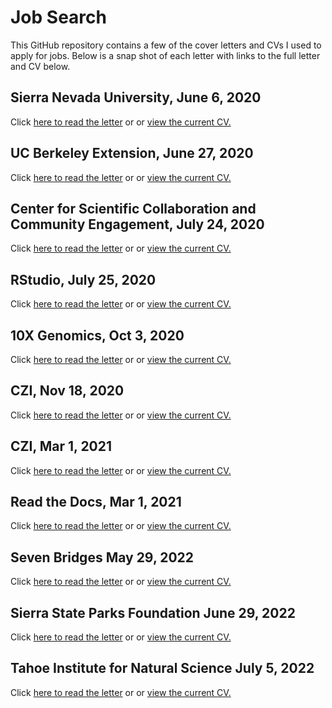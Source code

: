 # Job Search
 
This GitHub repository contains a few of the cover letters and CVs I used to apply for jobs. Below is a snap shot of each letter with links to the full letter and CV below.
## Sierra Nevada University, June 6, 2020
 
Click [here to read the letter](./2020-06-06_SNU_letter.md) or 
or [view the current CV.](./2020-06-06_SNU_CV.pdf) 
 
## UC Berkeley Extension, June 27, 2020
 
Click [here to read the letter](./2020-06-27_Berkeley_letter.md) or 
or [view the current CV.](./2020-06-27_Berkeley_CV.pdf) 
 
## Center for Scientific Collaboration and Community Engagement, July 24, 2020
 
Click [here to read the letter](./2020-07-23_CSCCE_letter.md) or 
or [view the current CV.](./2020-07-23_CSCCE_CV.pdf) 
 
## RStudio, July 25, 2020
 
Click [here to read the letter](./2020-07-25_RStudio_letter.md) or 
or [view the current CV.](./2020-07-25_RStudio_CV.pdf) 
 
## 10X Genomics, Oct 3, 2020
 
Click [here to read the letter](./2020-10-03_10XGenomics_letter.md) or 
or [view the current CV.](./2020-10-03_10XGenomics_CV.pdf) 
 
## CZI, Nov 18, 2020
 
Click [here to read the letter](./2020-11-18_CZI_letter.md) or 
or [view the current CV.](./2020-11-18_CZI_CV.pdf) 
 
## CZI, Mar 1, 2021
 
Click [here to read the letter](./2021-03-01_CZI_letter.md) or 
or [view the current CV.](./2021-03-01_CZI_CV.pdf) 
 
## Read the Docs, Mar 1, 2021
 
Click [here to read the letter](./2021-03-01_RtD_letter.md) or 
or [view the current CV.](./2021-03-01_RtD_CV.pdf) 
 
## Seven Bridges May 29, 2022
 
Click [here to read the letter](./2022-05-29_SB_letter.md) or 
or [view the current CV.](./2022-05-29_SB_CV.pdf) 
 
##  Sierra State Parks Foundation June 29, 2022
 
Click [here to read the letter](./2022-06-29_SSPF_letter.md) or 
or [view the current CV.](./2022-06-29_SSPF_CV.pdf) 
 
## Tahoe Institute for Natural Science July 5, 2022
 
Click [here to read the letter](./2022-07-05_TINS_letter.md) or 
or [view the current CV.](./2022-07-05_TINS_CV.pdf) 
 
